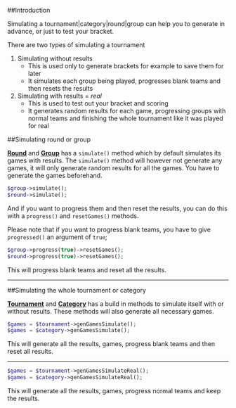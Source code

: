 ##Introduction

Simulating a tournament|category|round|group can help you to generate in advance, or just to test your bracket.

There are two types of simulating a tournament

1. Simulating without results
	- This is used only to generate brackets for example to save them for later
	- It simulates each group being played, progresses blank teams and then resets the results
2. Simulating with results = *real*
	- This is used to test out your bracket and scoring
	- It generates random results for each game, progressing groups with normal teams and finishing the whole tournament like it was played for real

##Simulating round or group

**[Round](https://heroyt.github.io/tournament-generator/classes/TournamentGenerator-Round.html)** and **[Group](/https://heroyt.github.io/tournament-generator/classes/TournamentGenerator-Group.html)** has a `simulate()` method which by default simulates its games with results. The `simulate()` method will however not generate any games, it will only generate random results for all the games. You have to generate the games beforehand.

```php
$group->simulate();
$round->simulate();
```

And if you want to progress them and then reset the results, you can do this with a `progress()` and `resetGames()` methods.

Please note that if you want to progress blank teams, you have to give `progressed()` an argument of `true`;

```php
$group->progress(true)->resetGames();
$round->progress(true)->resetGames();
```

This will progress blank teams and reset all the results.

---

##Simulating the whole tournament or category

**[Tournament](https://heroyt.github.io/tournament-generator/classes/TournamentGenerator-Tournament.html)** and **[Category](https://heroyt.github.io/tournament-generator/classes/TournamentGenerator-Category.html)** has a build in methods to simulate itself with or without results. These methods will also generate all necessary games.

```php
$games = $tournament->genGamesSimulate();
$games = $category->genGamesSimulate();
```

This will generate all the results, games, progress blank teams and then reset all results.

---

```php
$games = $tournament->genGamesSimulateReal();
$games = $category->genGamesSimulateReal();
```

This will generate all the results, games, progress normal teams and keep the results.
